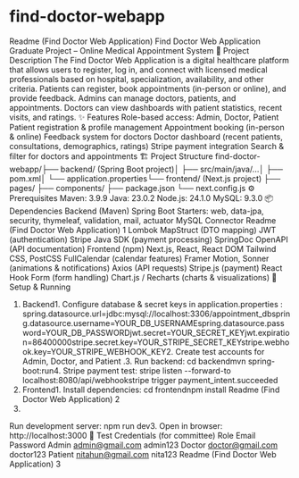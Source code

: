# find-doctor-webapp

Readme (Find Doctor Web Application)
Find Doctor Web Application
Graduate Project – Online Medical Appointment System
📖 Project Description
The
Find Doctor Web Application
is a digital healthcare platform that allows users to register, log in, and connect with licensed medical professionals based on hospital, specialization, availability, and other criteria.
Patients can register, book appointments (in-person or online), and provide feedback.
Admins can manage doctors, patients, and appointments.
Doctors can view dashboards with patient statistics, recent visits, and ratings.
✨ Features
Role-based access:
Admin, Doctor, Patient
Patient registration & profile management
Appointment booking (in-person & online)
Feedback system for doctors
Doctor dashboard (recent patients, consultations, demographics, ratings)
Stripe payment integration
Search & filter for doctors and appointments
🏗 Project Structure
find-doctor-webapp/├── backend/ (Spring Boot project)│ ├── src/main/java/...│ ├── pom.xml│ └── application.properties└── frontend/ (Next.js project) ├── pages/ ├── components/ ├── package.json └── next.config.js
⚙️
Prerequisites
Maven:
3.9.9
Java:
23.0.2
Node.js:
24.1.0
MySQL:
9.3.0
📦 Dependencies
Backend (Maven)
Spring Boot Starters: web, data-jpa, security, thymeleaf, validation, mail, actuator
MySQL Connector
Readme (Find Doctor Web Application) 1
Lombok
MapStruct (DTO mapping)
JWT (authentication)
Stripe Java SDK (payment processing)
SpringDoc OpenAPI (API documentation)
Frontend (npm)
Next.js, React, React DOM
Tailwind CSS, PostCSS
FullCalendar (calendar features)
Framer Motion, Sonner (animations & notifications)
Axios (API requests)
Stripe.js (payment)
React Hook Form (form handling)
Chart.js / Recharts (charts & visualizations)
🚀 Setup & Running
1. Backend1.
Configure database & secret keys in
application.properties
:
spring.datasource.url=jdbc:mysql://localhost:3306/appointment_dbspring.datasource.username=YOUR_DB_USERNAMEspring.datasource.password=YOUR_DB_PASSWORDjwt.secret=YOUR_SECRET_KEYjwt.expiration=86400000stripe.secret.key=YOUR_STRIPE_SECRET_KEYstripe.webhook.key=YOUR_STRIPE_WEBHOOK_KEY2.
Create test accounts for
Admin, Doctor, and Patient
.3.
Run backend:
cd backendmvn spring-boot:run4.
Stripe payment test:
stripe listen --forward-to localhost:8080/api/webhookstripe trigger payment_intent.succeeded
2. Frontend1.
Install dependencies:
cd frontendnpm install
Readme (Find Doctor Web Application) 2
2.
Run development server:
npm run dev3.
Open in browser:
http://localhost:3000
🔑 Test Credentials (for committee)
Role
Email
Password
Admin
admin@gmail.com
admin123
Doctor
doctor@gmail.com
doctor123
Patient
nitahun@gmail.com
nita123
Readme (Find Doctor Web Application) 3